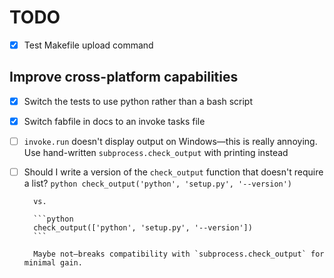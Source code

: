 TODO
====

- [x] Test Makefile upload command

Improve cross-platform capabilities
-----------------------------------

- [x] Switch the tests to use python rather than a bash script
- [x] Switch fabfile in docs to an invoke tasks file
- [ ] `invoke.run` doesn't display output on Windows—this is really annoying. Use hand-written `subprocess.check_output` with printing instead
- [ ] Should I write a version of the `check_output` function that doesn't require a list?
        ```python
        check_output('python', 'setup.py', '--version')
        ```

        vs.

        ```python
        check_output(['python', 'setup.py', '--version'])
        ```

        Maybe not—breaks compatibility with `subprocess.check_output` for minimal gain.
